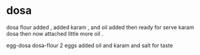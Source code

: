 # dosa
dosa flour added ,
added karam ,
and oil added then ready for serve karam dosa
then now attached little more oil .

egg-dosa
dosa-flour
2 eggs 
added oil and karam and salt for taste